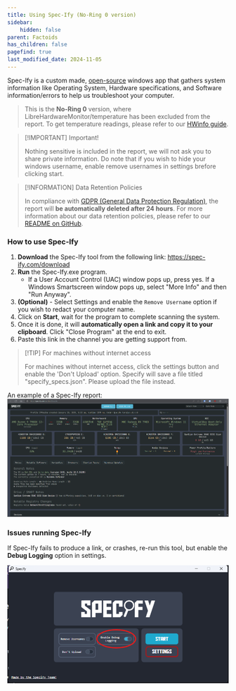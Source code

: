 ```yaml
---
title: Using Spec-Ify (No-Ring 0 version)
sidebar:
    hidden: false
parent: Factoids
has_children: false
pagefind: true
last_modified_date: 2024-11-05
---
```


Spec-Ify is a custom made, [open-source](https://github.com/Spec-ify/specify) windows app that gathers system information like Operating System, Hardware specifications, and Software information/errors to help us troubleshoot your computer.

> This is the **No-Ring 0** version, where LibreHardwareMonitor/temperature has been excluded from the report. To get temperature readings, please refer to our [HWinfo guide](/guides/hwinfo).

> [!IMPORTANT] Important!
>
> Nothing sensitive is included in the report, we will not ask you to share private information. Do note that if you wish to hide your windows username, enable remove usernames in settings brefore clicking start.

> [!INFORMATION] Data Retention Policies
>
> In compliance with [GDPR (General Data Protection Regulation)](https://gdpr-info.eu/), the report will **be automatically deleted after 24 hours**. For more information about our data retention policies, please refer to our [README on GitHub](https://github.com/Spec-ify/specify/blob/main/README.md).

### How to use Spec-Ify

1. **Download** the Spec-Ify tool from the following link: https://spec-ify.com/download
2. **Run** the Spec-Ify.exe program.
    - If a User Account Control (UAC) window pops up, press yes. If a Windows Smartscreen window pops up, select "More Info" and then "Run Anyway".
3. **(Optional)** - Select Settings and enable the `Remove Username` option if you wish to redact your computer name.
4. Click on **Start**, wait for the program to complete scanning the system.
5. Once it is done, it will **automatically open a link and copy it to your clipboard**. Click "Close Program" at the end to exit.
6. Paste this link in the channel you are getting support from.

> [!TIP] For machines without internet access
>
> For machines without internet access, click the settings button and enable the 'Don't Upload' option. Specify will save a file titled "specify_specs.json". Please upload the file instead.

An example of a Spec-Ify report:
![specify-result.png](../../../assets/specify/specify-result.png)

### Issues running Spec-Ify

If Spec-Ify fails to produce a link, or crashes, re-run this tool, but enable the **Debug Logging** option in settings.

![specify-debug.png](../../../assets/specify/specify-debug.png)